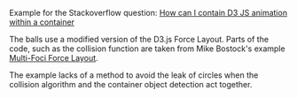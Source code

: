 Example for the Stackoverflow question: [How can I contain D3 JS animation within a container](http://stackoverflow.com/questions/18025795/how-can-i-contain-d3-js-animation-within-a-container/18125767#18125767)

The balls use a modified version of the D3.js Force Layout. Parts of the code, such as the collision function are taken from Mike Bostock's example [Multi-Foci Force Layout](http://bl.ocks.org/mbostock/1804919).

The example lacks of a method to avoid the leak of circles when the collision algorithm and the container object detection act together.
